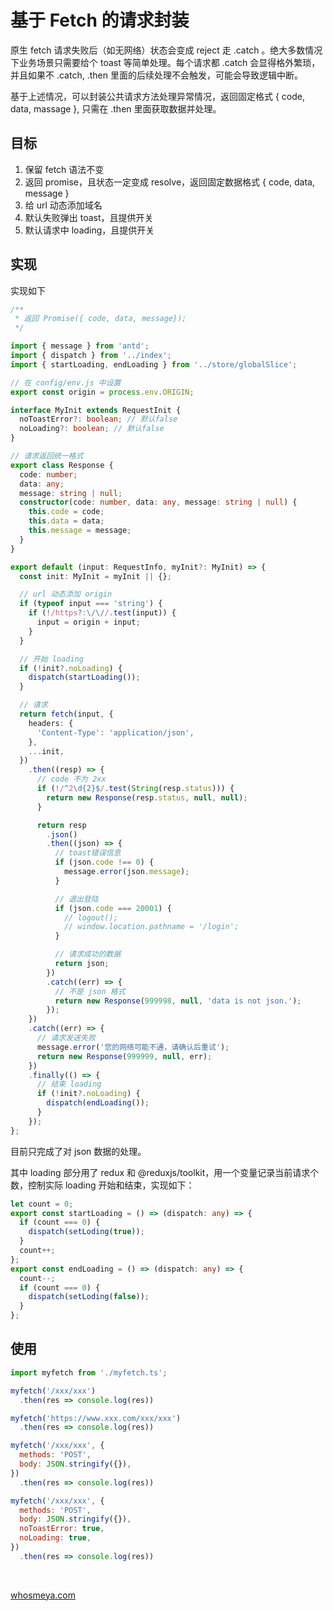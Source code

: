 # 基于 Fetch 的请求封装

原生 fetch 请求失败后（如无网络）状态会变成 reject 走 .catch 。绝大多数情况下业务场景只需要给个 toast 等简单处理。每个请求都 .catch 会显得格外繁琐，并且如果不 .catch, .then 里面的后续处理不会触发，可能会导致逻辑中断。

基于上述情况，可以封装公共请求方法处理异常情况，返回固定格式 { code, data, massage }, 只需在 .then 里面获取数据并处理。

## 目标

1. 保留 fetch 语法不变
2. 返回 promise，且状态一定变成 resolve，返回固定数据格式 { code, data, message }
3. 给 url 动态添加域名
4. 默认失败弹出 toast，且提供开关
5. 默认请求中 loading，且提供开关

## 实现

实现如下

```ts
/**
 * 返回 Promise({ code, data, message});
 */

import { message } from 'antd';
import { dispatch } from '../index';
import { startLoading, endLoading } from '../store/globalSlice';

// 在 config/env.js 中设置
export const origin = process.env.ORIGIN;

interface MyInit extends RequestInit {
  noToastError?: boolean; // 默认false
  noLoading?: boolean; // 默认false
}

// 请求返回统一格式
export class Response {
  code: number;
  data: any;
  message: string | null;
  constructor(code: number, data: any, message: string | null) {
    this.code = code;
    this.data = data;
    this.message = message;
  }
}

export default (input: RequestInfo, myInit?: MyInit) => {
  const init: MyInit = myInit || {};

  // url 动态添加 origin
  if (typeof input === 'string') {
    if (!/https?:\/\//.test(input)) {
      input = origin + input;
    }
  }

  // 开始 loading
  if (!init?.noLoading) {
    dispatch(startLoading());
  }

  // 请求
  return fetch(input, {
    headers: {
      'Content-Type': 'application/json',
    },
    ...init,
  })
    .then((resp) => {
      // code 不为 2xx
      if (!/^2\d{2}$/.test(String(resp.status))) {
        return new Response(resp.status, null, null);
      }

      return resp
        .json()
        .then((json) => {
          // toast错误信息
          if (json.code !== 0) {
            message.error(json.message);
          }

          // 退出登陆
          if (json.code === 20001) {
            // logout();
            // window.location.pathname = '/login';
          }

          // 请求成功的数据
          return json;
        })
        .catch((err) => {
          // 不是 json 格式
          return new Response(999998, null, 'data is not json.');
        });
    })
    .catch((err) => {
      // 请求发送失败
      message.error('您的网络可能不通，请确认后重试');
      return new Response(999999, null, err);
    })
    .finally(() => {
      // 结束 loading
      if (!init?.noLoading) {
        dispatch(endLoading());
      }
    });
};

```

目前只完成了对 json 数据的处理。

其中 loading 部分用了 redux 和 @reduxjs/toolkit，用一个变量记录当前请求个数，控制实际 loading 开始和结束，实现如下：

```ts
let count = 0;
export const startLoading = () => (dispatch: any) => {
  if (count === 0) {
    dispatch(setLoding(true));
  }
  count++;
};
export const endLoading = () => (dispatch: any) => {
  count--;
  if (count === 0) {
    dispatch(setLoding(false));
  }
};
```

## 使用

```js
import myfetch from './myfetch.ts';

myfetch('/xxx/xxx')
  .then(res => console.log(res))

myfetch('https://www.xxx.com/xxx/xxx')
  .then(res => console.log(res))

myfetch('/xxx/xxx', {
  methods: 'POST',
  body: JSON.stringify({}),
})
  .then(res => console.log(res))

myfetch('/xxx/xxx', {
  methods: 'POST',
  body: JSON.stringify({}),
  noToastError: true,
  noLoading: true,
})
  .then(res => console.log(res))
```

<br />

[whosmeya.com](https://www.whosmeya.com/)
